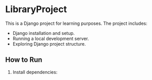 # LibraryProject

This is a Django project for learning purposes. The project includes:
- Django installation and setup.
- Running a local development server.
- Exploring Django project structure.

## How to Run
1. Install dependencies:
